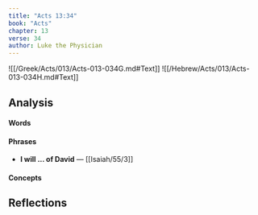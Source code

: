 ```yaml
---
title: "Acts 13:34"
book: "Acts"
chapter: 13
verse: 34
author: Luke the Physician
---
```

![[/Greek/Acts/013/Acts-013-034G.md#Text]]
![[/Hebrew/Acts/013/Acts-013-034H.md#Text]]

## Analysis

#### Words

#### Phrases
- **I will ... of David** — [[Isaiah/55/3]]

#### Concepts

## Reflections
